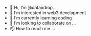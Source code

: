 - 👋 Hi, I’m @datairdrop
- 👀 I’m interested in web3 development
- 🌱 I’m currently learning coding
- 💞️ I’m looking to collaborate on ...
- 📫 How to reach me ...

<!---
datairdrop/datairdrop is a ✨ special ✨ repository because its `README.md` (this file) appears on your GitHub profile.
You can click the Preview link to take a look at your changes.
--->
